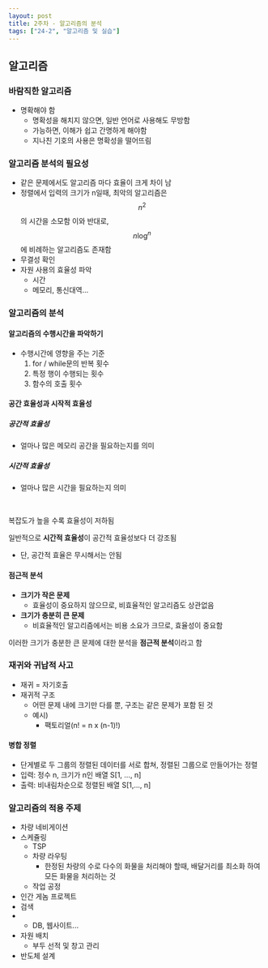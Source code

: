 ```yaml
---
layout: post
title: 2주차 - 알고리즘의 분석
tags: ["24-2", "알고리즘 및 실습"]
---
```


## 알고리즘

### 바람직한 알고리즘

- 명확해야 함
  - 명확성을 해치지 않으면, 일반 언어로 사용해도 무방함
  - 가능하면, 이해가 쉽고 간명하게 해야함
  - 지나친 기호의 사용은 명확성을 떨어뜨림

### 알고리즘 분석의 필요성

-  같은 문제에서도 알고리즘 마다 효율이 크게 차이 남
  - 정렬에서 입력의 크기가 n일때, 최악의 알고리즘은 $$n^2$$의 시간을 소모함
    이와 반대로,  $$ n\log^n$$에 비례하는 알고리즘도 존재함
- 무결성 확인
- 자원 사용의 효율성 파악
  - 시간
  - 메모리, 통신대역...

### 알고리즘의 분석

#### 알고리즘의 수행시간을 파악하기

- 수행시간에 영향을 주는 기준
  1. for / while문의 반복 횟수
  2. 특정 행이 수행되는 횟수
  3. 함수의 호출 횟수

#### 공간 효율성과 시작적 효율성

##### 공간적 효율성

- 얼마나 많은 메모리 공간을 필요하는지를 의미

##### 시간적 효율성

- 얼마나 많은 시간을 필요하는지 의미

<br>

복잡도가 높을 수록 효율성이 저하됨

일반적으로 **시간적 효율성**이 공간적 효율성보다 더 강조됨

- 단, 공간적 효율은 무시해서는 안됨

#### 점근적 분석

- **크기가 작은 문제**
  - 효율성이 중요하지 않으므로, 비효율적인 알고리즘도 상관없음
- **크기가 충분히 큰 문제**
  - 비효율적인 알고리즘에서는 비용 소요가 크므로, 효율성이 중요함

이러한 크기가 충분한 큰 문제에 대한 분석을 **점근적 분석**이라고 함





### 재귀와 귀납적 사고

- 재귀 = 자기호출
- 재귀적 구조
  - 어떤 문제 내에 크기만 다를 뿐, 구조는 같은 문제가 포함 된 것
  - 예시)
    - 팩토리얼(n! = n x (n-1)!)

#### 병합 정렬

- 단게별로 두 그룹의 정렬된 데이터를 서로 합쳐, 정렬된 그룹으로 만들어가는 정렬
- 입력: 정수 n, 크기가 n인 배열 S[1, ..., n]
- 출력: 비내림차순으로 정렬된 배열 S[1,..., n]

### 알고리즘의 적용 주제

- 차량 네비게이션
- 스케쥴링
  - TSP
  - 차량 라우팅
    - 한정된 차량의 수로 다수의 화물을 처리해야 할때, 배달거리를 최소화 하여 모든 화물을 처리하는 것
  - 작업 공정
- 인간 게놈 프로젝트
- 검색
- - DB, 웹사이트...
- 자원 배치
  - 부두 선적 및 창고 관리
- 반도체 설계

